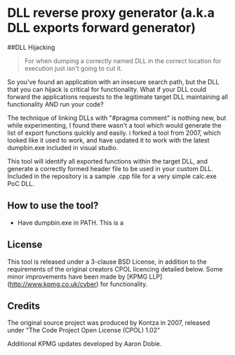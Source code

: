 # DLL reverse proxy generator (a.k.a DLL exports forward generator)
##DLL Hijacking
> For when dumping a correctly named DLL in the correct location for execution just isn't going to cut it.

So you've found an application with an insecure search path, but the DLL that you can hijack is critical for functionality. What if your DLL could forward the applications requests to the legitimate target DLL maintaining all functionality AND run your code? 

The technique of linking DLLs with "#pragma comment" is nothing new, but while experimenting, I found there wasn't a tool which would generate the list of export functions quickly and easily. i forked a tool from 2007, which looked like it used to work, and have updated it to work with the latest dumpbin.exe included in visual studio. 

This tool will identify all exported functions within the target DLL, and generate a correctly formed header file to be used in your custom DLL. Included in the repository is a sample .cpp file for a very simple calc.exe PoC DLL. 

## How to use the tool?
- Have dumpbin.exe in PATH. 
This is a


## License

This tool is released under a 3-clause BSD License, in addition to the requirements of the original creators CPOL licencing detailed below.
Some minor improvements have been made by [KPMG LLP] (http://www.kpmg.co.uk/cyber) for functionality.

## Credits
The original source project was produced by Kontza in 2007, released under "The Code Project Open License (CPOL) 1.02"

Additional KPMG updates developed by Aaron Dobie.
